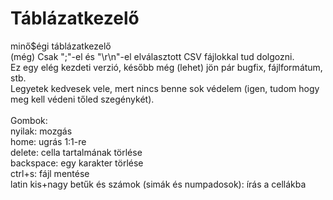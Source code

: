 # Táblázatkezelő
 minő$égi táblázatkezelő<br />
 (még) Csak ";"-el és "\r\n"-el elválasztott CSV fájlokkal tud dolgozni. <br />
 Ez egy elég kezdeti verzió, később még (lehet) jön pár bugfix, fájlformátum, stb. <br />
 Legyetek kedvesek vele, mert nincs benne sok védelem (igen, tudom hogy meg kell védeni tőled szegénykét).<br /><br />
 Gombok: <br />
    nyilak: mozgás<br />
    home: ugrás 1:1-re<br />
    delete: cella tartalmának törlése<br />
    backspace: egy karakter törlése<br />
    ctrl+s: fájl mentése<br />
    latin kis+nagy betűk és számok (simák és numpadosok): írás a cellákba<br />
